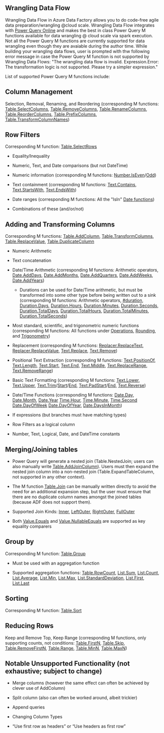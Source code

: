 Wrangling Data Flow
-------------------

Wrangling Data Flow in Azure Data Factory allows you to do code-free agile data
preparation/wrangling \@cloud scale. Wrangling Data Flow integrates
with [Power Query
Online](https://docs.microsoft.com/en-us/powerquery-m/power-query-m-reference)
and makes the best in class Power Query M functions available for data wrangling
\@ cloud scale via spark execution. Not all the Power Query M functions are currently
supported for data wrangling even though they are avaiable during the author time. While
building your wrangling data flows, user is prompted with thw following error message in
case the Power Query M function is not supported by Wrangling Data Flows:
"The wrangling data flow is invalid. Expression.Error: The transformation logic is not 
supported. Please try a simpler expression." 

List of supported Power Query M functions include:

Column Management
-----------------

Selection, Removal, Renaming, and Reordering (corresponding M functions:
[Table.SelectColumns](https://docs.microsoft.com/en-us/powerquery-m/table-selectcolumns),
[Table.RemoveColumns](https://docs.microsoft.com/en-us/powerquery-m/table-removecolumns),
[Table.RenameColumns](https://docs.microsoft.com/en-us/powerquery-m/table-renamecolumns),
[Table.ReorderColumns](https://docs.microsoft.com/en-us/powerquery-m/table-reordercolumns),
[Table.PrefixColumns](https://docs.microsoft.com/en-us/powerquery-m/table-prefixcolumns),
[Table.TransformColumnNames](https://docs.microsoft.com/en-us/powerquery-m/table-transformcolumnnames))

Row Filters 
------------

Corresponding M function:
[Table.SelectRows](https://docs.microsoft.com/en-us/powerquery-m/table-selectrows)

-   Equality/Inequality

-   Numeric, Text, and Date comparisons (but not DateTime)

-   Numeric information (corresponding M functions: 
    [Number.IsEven](https://docs.microsoft.com/en-us/powerquery-m/number-iseven)/[Odd](https://docs.microsoft.com/en-us/powerquery-m/number-iseven))

-   Text containment (corresponding M functions:
    [Text.Contains](https://docs.microsoft.com/en-us/powerquery-m/text-contains),
    [Text.StartsWith](https://docs.microsoft.com/en-us/powerquery-m/text-startswith),
    [Text.EndsWith](https://docs.microsoft.com/en-us/powerquery-m/text-endswith))
    
-   Date ranges (corresponding M functions: All the "IsIn" [Date functions](https://docs.microsoft.com/en-us/powerquery-m/date-functions)) 

-   Combinations of these (and/or/not)

Adding and Transforming Columns 
--------------------------------

Corresponding M functions:
[Table.AddColumn](https://docs.microsoft.com/en-us/powerquery-m/table-addcolumn),
[Table.TransformColumns](https://docs.microsoft.com/en-us/powerquery-m/table-transformcolumns),
[Table.ReplaceValue](https://docs.microsoft.com/en-us/powerquery-m/table-replacevalue),
[Table.DuplicateColumn](https://docs.microsoft.com/en-us/powerquery-m/table-duplicatecolumn)

-   Numeric Arithmetic

-   Text concatenation

-   Date/Time Arithmetic (corresponding M functions:
    Arithmetic operators, 
    [Date.AddDays](https://docs.microsoft.com/en-us/powerquery-m/date-adddays),
    [Date.AddMonths](https://docs.microsoft.com/en-us/powerquery-m/date-addmonths),
    [Date.AddQuarters](https://docs.microsoft.com/en-us/powerquery-m/date-addquarters),
    [Date.AddWeeks](https://docs.microsoft.com/en-us/powerquery-m/date-addweeks),
    [Date.AddYears](https://docs.microsoft.com/en-us/powerquery-m/date-addyears))
     - Durations can be used for Date/Time arithmetic, but must be transformed into some other type before being written out to a sink (corresponding M functions:
       Arithmetic operators,
       [#duration](https://docs.microsoft.com/en-us/powerquery-m/sharpduration),
       [Duration.Days](https://docs.microsoft.com/en-us/powerquery-m/duration-days),
       [Duration.Hours](https://docs.microsoft.com/en-us/powerquery-m/duration-hours),
       [Duration.Minutes](https://docs.microsoft.com/en-us/powerquery-m/duration-minutes),
       [Duration.Seconds](https://docs.microsoft.com/en-us/powerquery-m/duration-seconds),
       [Duration.TotalDays](https://docs.microsoft.com/en-us/powerquery-m/duration-totaldays),
       [Duration.TotalHours](https://docs.microsoft.com/en-us/powerquery-m/duration-totalhours),
       [Duration.TotalMinutes](https://docs.microsoft.com/en-us/powerquery-m/duration-totalminutes),
       [Duration.TotalSeconds](https://docs.microsoft.com/en-us/powerquery-m/duration-totalseconds))    

-   Most standard, scientific, and trigonometric numeric functions
    (corresponding M functions: All functions under [Operations](https://docs.microsoft.com/en-us/powerquery-m/number-functions#operations),
    [Rounding](https://docs.microsoft.com/en-us/powerquery-m/number-functions#rounding),
    and [Trigonometry](https://docs.microsoft.com/en-us/powerquery-m/number-functions#trigonometry))

-   Replacement (corresponding M functions:
    [Replacer.ReplaceText](https://docs.microsoft.com/en-us/powerquery-m/replacer-replacetext),
    [Replacer.ReplaceValue](https://docs.microsoft.com/en-us/powerquery-m/replacer-replacevalue),
    [Text.Replace](https://docs.microsoft.com/en-us/powerquery-m/text-replace),
    [Text.Remove](https://docs.microsoft.com/en-us/powerquery-m/text-remove))

-   Positional Text Extraction (corresponding M functions:
    [Text.PositionOf](https://docs.microsoft.com/en-us/powerquery-m/text-positionof),
    [Text.Length](https://docs.microsoft.com/en-us/powerquery-m/text-length),
    [Text.Start](https://docs.microsoft.com/en-us/powerquery-m/text-start),
    [Text.End](https://docs.microsoft.com/en-us/powerquery-m/text-end),
    [Text.Middle](https://docs.microsoft.com/en-us/powerquery-m/text-middle),
    [Text.ReplaceRange](https://docs.microsoft.com/en-us/powerquery-m/text-replacerange),
    [Text.RemoveRange](https://docs.microsoft.com/en-us/powerquery-m/text-removerange))

-   Basic Text Formatting (corresponding M functions:
    [Text.Lower](https://docs.microsoft.com/en-us/powerquery-m/text-lower),
    [Text.Upper](https://docs.microsoft.com/en-us/powerquery-m/text-upper),
    [Text.Trim](https://docs.microsoft.com/en-us/powerquery-m/text-trim)/[Start](https://docs.microsoft.com/en-us/powerquery-m/text-trimstart)/[End](https://docs.microsoft.com/en-us/powerquery-m/text-trimend),
    [Text.PadStart](https://docs.microsoft.com/en-us/powerquery-m/text-padstart)/[End](https://docs.microsoft.com/en-us/powerquery-m/text-padend),
    [Text.Reverse](https://docs.microsoft.com/en-us/powerquery-m/text-reverse))
    
-   Date/Time Functions (corresponding M functions: 
    [Date.Day](https://docs.microsoft.com/en-us/powerquery-m/date-day),
    [Date.Month](https://docs.microsoft.com/en-us/powerquery-m/date-month),
    [Date.Year](https://docs.microsoft.com/en-us/powerquery-m/date-year)
    [Time.Hour](https://docs.microsoft.com/en-us/powerquery-m/time-hour),
    [Time.Minute](https://docs.microsoft.com/en-us/powerquery-m/time-minute),
    [Time.Second](https://docs.microsoft.com/en-us/powerquery-m/time-second)
    [Date.DayOfWeek](https://docs.microsoft.com/en-us/powerquery-m/date-dayofweek)
    [Date.DayOfYear](https://docs.microsoft.com/en-us/powerquery-m/date-dayofyear),
    [Date.DaysInMonth](https://docs.microsoft.com/en-us/powerquery-m/date-daysinmonth))

-   If expressions (but branches must have matching types)

-   Row Filters as a logical column

-   Number, Text, Logical, Date, and DateTime constants

Merging/Joining tables
----------------------

-   Power Query will generate a nested join (Table.NestedJoin; users can also
    manually write
    [Table.AddJoinColumn](https://docs.microsoft.com/en-us/powerquery-m/table-addjoincolumn)).
    Users must then expand the nested join column into a non-nested join
    (Table.ExpandTableColumn, not supported in any other context).

-   The M function
    [Table.Join](https://docs.microsoft.com/en-us/powerquery-m/table-join) can
    be manually written directly to avoid the need for an additional expansion
    step, but the user must ensure that there are no duplicate column names
    amongst the joined tables (because ADF does not support them).

-   Supported Join Kinds:
    [Inner](https://docs.microsoft.com/en-us/powerquery-m/joinkind-inner),
    [LeftOuter](https://docs.microsoft.com/en-us/powerquery-m/joinkind-leftouter),
    [RightOuter](https://docs.microsoft.com/en-us/powerquery-m/joinkind-rightouter),
    [FullOuter](https://docs.microsoft.com/en-us/powerquery-m/joinkind-fullouter)

-   Both
    [Value.Equals](https://docs.microsoft.com/en-us/powerquery-m/value-equals)
    and
    [Value.NullableEquals](https://docs.microsoft.com/en-us/powerquery-m/value-nullableequals)
    are supported as key equality comparers

Group by 
---------

Corresponding M function: [Table.Group](https://docs.microsoft.com/en-us/powerquery-m/table-group)

-   Must be used with an aggregation function

-   Supported aggregation functions:
    [Table.RowCount](https://docs.microsoft.com/en-us/powerquery-m/table-rowcount),
    [List.Sum](https://docs.microsoft.com/en-us/powerquery-m/list-sum),
    [List.Count](https://docs.microsoft.com/en-us/powerquery-m/list-count),
    [List.Average](https://docs.microsoft.com/en-us/powerquery-m/list-average),
    [List.Min](https://docs.microsoft.com/en-us/powerquery-m/list-min),
    [List.Max](https://docs.microsoft.com/en-us/powerquery-m/list-max),
    [List.StandardDeviation](https://docs.microsoft.com/en-us/powerquery-m/list-standarddeviation),
    [List.First](https://docs.microsoft.com/en-us/powerquery-m/list-first),
    [List.Last](https://docs.microsoft.com/en-us/powerquery-m/list-last)

Sorting 
--------

Corresponding M function: [Table.Sort](https://docs.microsoft.com/en-us/powerquery-m/table-sort)

Reducing Rows
-------------

Keep and Remove Top, Keep Range (corresponding M functions,
    only supporting counts, not conditions:
    [Table.FirstN](https://docs.microsoft.com/en-us/powerquery-m/table-firstn),
    [Table.Skip](https://docs.microsoft.com/en-us/powerquery-m/table-skip),
    [Table.RemoveFirstN](https://docs.microsoft.com/en-us/powerquery-m/table-removefirstn),
    [Table.Range](https://docs.microsoft.com/en-us/powerquery-m/table-range),
    [Table.MinN](https://docs.microsoft.com/en-us/powerquery-m/table-minn),
    [Table.MaxN](https://docs.microsoft.com/en-us/powerquery-m/table-maxn))

Notable Unsupported Functionality (not exhaustive; subject to change)
---------------------------------------------------------------------

-   Merge columns (however the same effect can often be achieved by clever use
    of AddColumn)

-   Split column (also can often be worked around, albeit trickier)

-   Append queries

-   Changing Column Types

-   “Use first row as headers” or “Use headers as first row”
